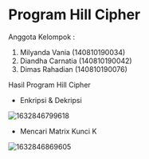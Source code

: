 # Program Hill Cipher
Anggota Kelompok :
1. Milyanda Vania (140810190034)
2. Diandha Carnatia (140810190042)
3. Dimas Rahadian (140810190076)

Hasil Program Hill Cipher
- Enkripsi & Dekripsi

![1632846799618](https://user-images.githubusercontent.com/61409480/135130883-1bef8b00-0eb2-4092-9206-7bf031fd639c.jpeg)

- Mencari Matrix Kunci K

![1632846869605](https://user-images.githubusercontent.com/61409480/135130894-1b616604-cbc0-43fb-ad6c-eb0f8b2bd953.jpeg)
